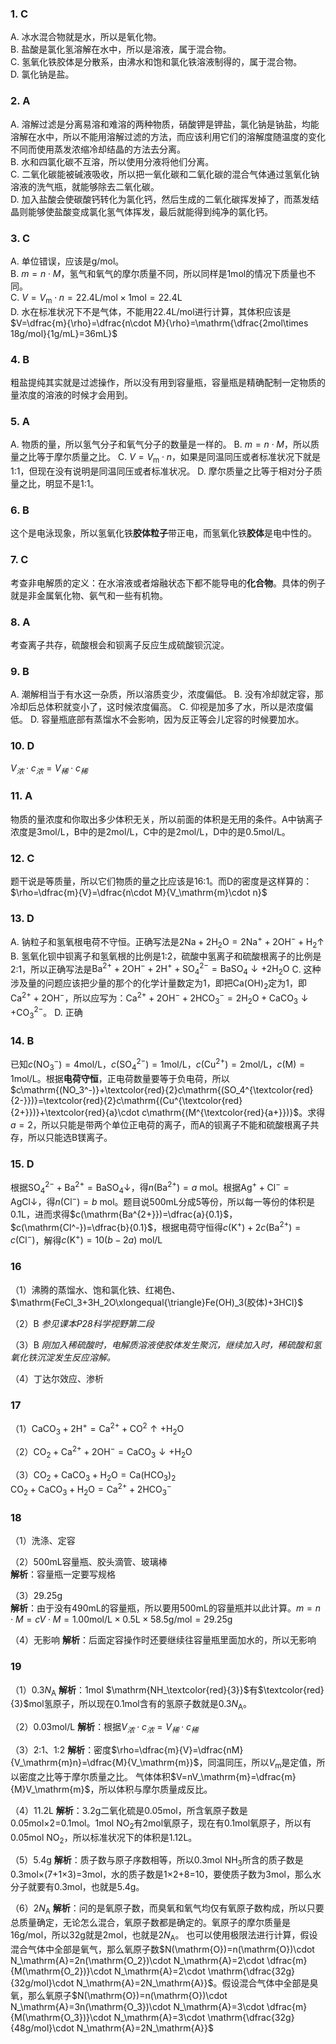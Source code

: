 ### 1. C
A. 冰水混合物就是水，所以是氧化物。  
B. 盐酸是氯化氢溶解在水中，所以是溶液，属于混合物。  
C. 氢氧化铁胶体是分散系，由沸水和饱和氯化铁溶液制得的，属于混合物。  
D. 氯化钠是盐。

### 2.  A
A. 溶解过滤是分离易溶和难溶的两种物质，硝酸钾是钾盐，氯化钠是钠盐，均能溶解在水中，所以不能用溶解过滤的方法，而应该利用它们的溶解度随温度的变化不同而使用蒸发浓缩冷却结晶的方法去分离。  
B. 水和四氯化碳不互溶，所以使用分液将他们分离。  
C. 二氧化碳能被碱液吸收，所以把一氧化碳和二氧化碳的混合气体通过氢氧化钠溶液的洗气瓶，就能够除去二氧化碳。  
D. 加入盐酸会使碳酸钙转化为氯化钙，然后生成的二氧化碳挥发掉了，而蒸发结晶则能够使盐酸变成氯化氢气体挥发，最后就能得到纯净的氯化钙。

### 3. C
A. 单位错误，应该是g/mol。  
B. $m=n\cdot M$，氢气和氧气的摩尔质量不同，所以同样是1mol的情况下质量也不同。  
C. $V=V_\mathrm{m}\cdot n=\mathrm{22.4L/mol \times 1mol=22.4L}$  
D. 水在标准状况下不是气体，不能用22.4L/mol进行计算，其体积应该是$V=\dfrac{m}{\rho}=\dfrac{n\cdot M}{\rho}=\mathrm{\dfrac{2mol\times 18g/mol}{1g/mL}=36mL}$

### 4. B
粗盐提纯其实就是过滤操作，所以没有用到容量瓶，容量瓶是精确配制一定物质的量浓度的溶液的时候才会用到。

### 5. A
A. 物质的量，所以氢气分子和氧气分子的数量是一样的。
B. $m=n\cdot M$，所以质量之比等于摩尔质量之比。
C. $V=V_\mathrm{m}\cdot n$，如果是同温同压或者标准状况下就是1:1，但现在没有说明是同温同压或者标准状况。
D. 摩尔质量之比等于相对分子质量之比，明显不是1:1。

### 6. B
这个是电泳现象，所以氢氧化铁**胶体粒子**带正电，而氢氧化铁**胶体**是电中性的。

### 7. C
考查非电解质的定义：在水溶液或者熔融状态下都不能导电的**化合物**。具体的例子就是非金属氧化物、氨气和一些有机物。

### 8. A
考查离子共存，硫酸根会和钡离子反应生成硫酸钡沉淀。

### 9. B
A. 潮解相当于有水这一杂质，所以溶质变少，浓度偏低。
B. 没有冷却就定容，那冷却后总体积就变小了，这时候浓度偏高。
C. 仰视是加多了水，所以是浓度偏低。
D. 容量瓶底部有蒸馏水不会影响，因为反正等会儿定容的时候要加水。

### 10. D
$V_浓\cdot c_浓=V_稀\cdot c_稀$

### 11. A
物质的量浓度和你取出多少体积无关，所以前面的体积是无用的条件。A中钠离子浓度是3mol/L，B中的是2mol/L，C中的是2mol/L，D中的是0.5mol/L。

### 12. C
题干说是等质量，所以它们物质的量之比应该是16:1。而D的密度是这样算的：$\rho=\dfrac{m}{V}=\dfrac{n\cdot M}{V_\mathrm{m}\cdot n}$

### 13. D
A. 钠粒子和氢氧根电荷不守恒。正确写法是$\mathrm{2Na+2H_2O=2Na^++2OH^-+H_2\uparrow}$
B. 氢氧化钡中钡离子和氢氧根的比例是1:2，硫酸中氢离子和硫酸根离子的比例是2:1，所以正确写法是$\mathrm{Ba^{2+}+2OH^-+2H^++SO_4^{2-}=BaSO_4\downarrow+2H_2O}$
C. 这种涉及量的问题应该把少量的那个的化学计量数定为1，即把$\mathrm{Ca(OH)_2}$定为1，即$\mathrm{Ca^{2+}+2OH^-}$，所以应写为：$\mathrm{Ca^{2+}+2OH^-+2HCO_3^-=2H_2O+CaCO_3\downarrow +CO_3^{2-}}$。
D. 正确

### 14. B

已知$c\mathrm{(NO_3^-)=4mol/L}$，$c\mathrm{(SO_4^{2-})=1mol/L}$，$c\mathrm{(Cu^{2+})=2mol/L}$，$c\mathrm{(M)=1mol/L}$。根据**电荷守恒**，正电荷数量要等于负电荷，所以$c\mathrm{(NO_3^-)}+\textcolor{red}{2}c\mathrm{(SO_4^{\textcolor{red}{2-}})}=\textcolor{red}{2}c\mathrm{(Cu^{\textcolor{red}{2+}})}+\textcolor{red}{a}\cdot c\mathrm{(M^{\textcolor{red}{a+}})}$。求得$a=2$，所以只能是带两个单位正电荷的离子，而A的钡离子不能和硫酸根离子共存，所以只能选B镁离子。

### 15. D

根据$\mathrm{SO_4^{2-}+Ba^{2+}=BaSO_4\downarrow}$，得$n(\mathrm{Ba^{2+}})=a\ \mathrm{mol}$。根据$\mathrm{Ag^++Cl^-=AgCl\downarrow}$，得$n(\mathrm{Cl^-})=b\ \mathrm{mol}$。题目说500mL分成5等份，所以每一等份的体积是0.1L，进而求得$c(\mathrm{Ba^{2+}})=\dfrac{a}{0.1}$，$c(\mathrm{Cl^-})=\dfrac{b}{0.1}$，根据电荷守恒得$c(\mathrm{K^+})+2c(\mathrm{Ba^{2+}})=c(\mathrm{Cl^-})$，解得$c\mathrm{(K^+)}=10(b-2a)\ \mathrm{mol/L}$

### 16

（1）沸腾的蒸馏水、饱和氯化铁、红褐色、$\mathrm{FeCl_3+3H_2O\xlongequal{\triangle}Fe(OH)_3(胶体)+3HCl}$

（2）B  *参见课本P28科学视野第二段*

（3）B  *刚加入稀硫酸时，电解质溶液使胶体发生聚沉，继续加入时，稀硫酸和氢氧化铁沉淀发生反应溶解。*

（4）丁达尔效应、渗析

### 17

（1）$\mathrm{CaCO_3+2H^+=Ca^{2+}+CO^2\uparrow+H_2O}$

（2）$\mathrm{CO_2+Ca^{2+}+2OH^-=CaCO_3\downarrow+H_2O}$

（3）$\mathrm{CO_2+CaCO_3+H_2O=Ca(HCO_3)_2}$  
$\mathrm{CO_2+CaCO_3+H_2O=Ca^{2+}+2HCO_3^-}$

### 18

（1）洗涤、定容

（2）500mL容量瓶、胶头滴管、玻璃棒  
**解析**：容量瓶一定要写规格

（3）29.25g  
**解析**：由于没有490mL的容量瓶，所以要用500mL的容量瓶并以此计算。$m=n\cdot M=cV\cdot M=\mathrm{1.00mol/L\times 0.5L\times 58.5g/mol=29.25g}$

（4）无影响
**解析**：后面定容操作时还要继续往容量瓶里面加水的，所以无影响

### 19

（1）$0.3N_\mathrm{A}$
**解析**：1mol $\mathrm{NH_\textcolor{red}{3}}$有$\textcolor{red}{3}$mol氢原子，所以现在0.1mol含有的氢原子数就是$0.3N_\mathrm{A}$。

（2）0.03mol/L
**解析**：根据$V_浓\cdot c_浓=V_稀\cdot c_稀$

（3）2:1、1:2
**解析**：密度$\rho=\dfrac{m}{V}=\dfrac{nM}{V_\mathrm{m}n}=\dfrac{M}{V_\mathrm{m}}$，同温同压，所以$V_\mathrm{m}$是定值，所以密度之比等于摩尔质量之比。
气体体积$V=nV_\mathrm{m}=\dfrac{m}{M}V_\mathrm{m}$，所以体积与摩尔质量成反比。

（4）11.2L
**解析**：3.2g二氧化硫是0.05mol，所含氧原子数是0.05mol×2=0.1mol。1mol $\mathrm{NO_2}$有2mol氧原子，现在有0.1mol氧原子，所以有0.05mol $\mathrm{NO_2}$，所以标准状况下的体积是1.12L。

（5）5.4g
**解析**：质子数与原子序数相等，所以0.3mol $\mathrm{NH_3}$所含的质子数是0.3mol×(7+1×3)=3mol，水的质子数是1×2+8=10，要使质子数为3mol，那么水分子就要有0.3mol，也就是5.4g。

（6）$2N_\mathrm{A}$
**解析**：问的是氧原子数，而臭氧和氧气均仅有氧原子数构成，所以只要总质量确定，无论怎么混合，氧原子数都是确定的。氧原子的摩尔质量是16g/mol，所以32g就是2mol，也就是$2N_\mathrm{A}$。
也可以使用极限法进行计算，假设混合气体中全部是氧气，那么氧原子数$N(\mathrm{O})=n(\mathrm{O})\cdot N_\mathrm{A}=2n(\mathrm{O_2})\cdot N_\mathrm{A}=2\cdot \dfrac{m}{M(\mathrm{O_2})}\cdot N_\mathrm{A}=2\cdot \mathrm{\dfrac{32g}{32g/mol}\cdot N_\mathrm{A}=2N_\mathrm{A}}$。假设混合气体中全部是臭氧，那么氧原子$N(\mathrm{O})=n(\mathrm{O})\cdot N_\mathrm{A}=3n(\mathrm{O_3})\cdot N_\mathrm{A}=3\cdot \dfrac{m}{M(\mathrm{O_3})}\cdot N_\mathrm{A}=3\cdot \mathrm{\dfrac{32g}{48g/mol}\cdot N_\mathrm{A}=2N_\mathrm{A}}$

